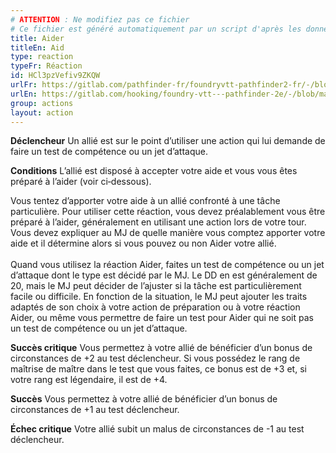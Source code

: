 ```yaml
---
# ATTENTION : Ne modifiez pas ce fichier
# Ce fichier est généré automatiquement par un script d'après les données du module Foundry VTT officiel et de sa traduction
title: Aider
titleEn: Aid
type: reaction
typeFr: Réaction
id: HCl3pzVefiv9ZKQW
urlFr: https://gitlab.com/pathfinder-fr/foundryvtt-pathfinder2-fr/-/blob/master/data/actions/HCl3pzVefiv9ZKQW.htm
urlEn: https://gitlab.com/hooking/foundry-vtt---pathfinder-2e/-/blob/master/packs/data/actions.db/aid.json
group: actions
layout: action
---
```

**Déclencheur** Un allié est sur le point d’utiliser une action qui lui demande de faire un test de compétence ou un jet d’attaque.

**Conditions** L’allié est disposé à accepter votre aide et vous vous êtes préparé à l’aider (voir ci‑dessous).

Vous tentez d’apporter votre aide à un allié confronté à une tâche particulière. Pour utiliser cette réaction, vous devez préalablement vous être préparé à l’aider, généralement en utilisant une action lors de votre tour. Vous devez expliquer au MJ de quelle manière vous comptez apporter votre aide et il détermine alors si vous pouvez ou non Aider votre allié.<br><br>Quand vous utilisez la réaction Aider, faites un test de compétence ou un jet d’attaque dont le type est décidé par le MJ. Le DD en est généralement de 20, mais le MJ peut décider de l’ajuster si la tâche est particulièrement facile ou difficile. En fonction de la situation, le MJ peut ajouter les traits adaptés de son choix à votre action de préparation ou à votre réaction Aider, ou même vous permettre de faire un test pour Aider qui ne soit pas un test de compétence ou un jet d’attaque.

**Succès critique** Vous permettez à votre allié de bénéficier d’un bonus de circonstances de +2 au test déclencheur. Si vous possédez le rang de maîtrise de maître dans le test que vous faites, ce bonus est de +3 et, si votre rang est légendaire, il est de +4.

**Succès** Vous permettez à votre allié de bénéficier d’un bonus de circonstances de +1 au test déclencheur.

**Échec critique** Votre allié subit un malus de circonstances de -1 au test déclencheur.



